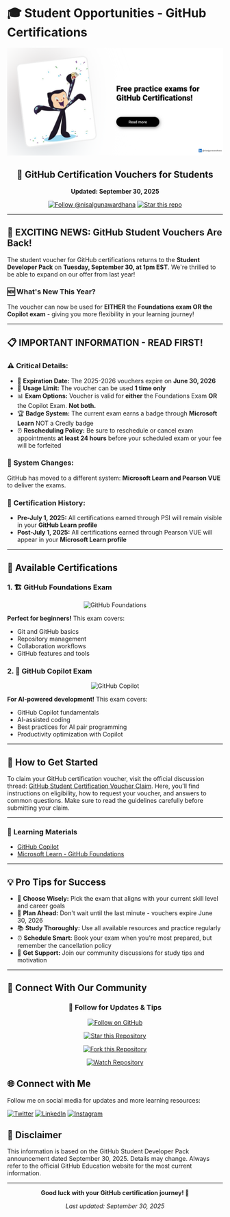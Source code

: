 # 🎓 Student Opportunities - GitHub Certifications

<div align="center">
  
![GitHub Student Developer Pack](../images/exam.png)

## 🚀 GitHub Certification Vouchers for Students

**Updated: September 30, 2025**

[![Follow @nisalgunawardhana](https://img.shields.io/github/followers/nisalgunawardhana?label=Follow&style=social)](https://github.com/nisalgunawardhana)
[![Star this repo](https://img.shields.io/github/stars/nisalgunawardhana/Github-for-beginners?style=social)](https://github.com/nisalgunawardhana/Github-for-beginners)

</div>

---

## 🎉 **EXCITING NEWS: GitHub Student Vouchers Are Back!**

The student voucher for GitHub certifications returns to the **Student Developer Pack** on **Tuesday, September 30, at 1pm EST**. We're thrilled to be able to expand on our offer from last year!

### 🆕 What's New This Year?
The voucher can now be used for **EITHER** the **Foundations exam OR the Copilot exam** - giving you more flexibility in your learning journey!

---

## 📋 **IMPORTANT INFORMATION - READ FIRST!**

### ⚠️ **Critical Details:**

- 📅 **Expiration Date:** The 2025-2026 vouchers expire on **June 30, 2026**
- 🎫 **Usage Limit:** The voucher can be used **1 time only**
- 📊 **Exam Options:** Voucher is valid for **either** the Foundations Exam **OR** the Copilot Exam. **Not both.**
- 🏆 **Badge System:** The current exam earns a badge through **Microsoft Learn** NOT a Credly badge
- ⏰ **Rescheduling Policy:** Be sure to reschedule or cancel exam appointments **at least 24 hours** before your scheduled exam or your fee will be forfeited

### 🔄 **System Changes:**
GitHub has moved to a different system: **Microsoft Learn and Pearson VUE** to deliver the exams.

### 📜 **Certification History:**
- **Pre-July 1, 2025:** All certifications earned through PSI will remain visible in your **GitHub Learn profile**
- **Post-July 1, 2025:** All certifications earned through Pearson VUE will appear in your **Microsoft Learn profile**

---

## 🎯 **Available Certifications**

### 1. 🏗️ **GitHub Foundations Exam**
<div align="center">
  
![GitHub Foundations](https://docs.github.com/assets/cb-28937/mw-1440/images/help/certifications/foundations-badge.webp)

</div>

**Perfect for beginners!** This exam covers:
- Git and GitHub basics
- Repository management
- Collaboration workflows
- GitHub features and tools

### 2. 🤖 **GitHub Copilot Exam**
<div align="center">
  
![GitHub Copilot](https://docs.github.com/assets/cb-28938/mw-1440/images/help/certifications/copilot-badge.webp)

</div>

**For AI-powered development!** This exam covers:
- GitHub Copilot fundamentals
- AI-assisted coding
- Best practices for AI pair programming
- Productivity optimization with Copilot

---

## 🚀 **How to Get Started**

To claim your GitHub certification voucher, visit the official discussion thread: [GitHub Student Certification Voucher Claim](https://github.com/orgs/community/discussions/165477#discussion-8556274). Here, you'll find instructions on eligibility, how to request your voucher, and answers to common questions. Make sure to read the guidelines carefully before submitting your claim.

---
### 🎥 **Learning Materials**
- [GitHub Copilot](https://learn.microsoft.com/en-us/training/paths/copilot/)
- [Microsoft Learn - GitHub Foundations ](https://learn.microsoft.com/en-us/collections/o1njfe825p602p)

---

## 💡 **Pro Tips for Success**

- 🎯 **Choose Wisely:** Pick the exam that aligns with your current skill level and career goals
- 📅 **Plan Ahead:** Don't wait until the last minute - vouchers expire June 30, 2026
- 📚 **Study Thoroughly:** Use all available resources and practice regularly
- ⏰ **Schedule Smart:** Book your exam when you're most prepared, but remember the cancellation policy
- 🤝 **Get Support:** Join our community discussions for study tips and motivation

---

## 🌟 **Connect With Our Community**

<div align="center">

### 👥 Follow for Updates & Tips

[![Follow on GitHub](https://img.shields.io/github/followers/nisalgunawardhana?label=Follow%20%40nisalgunawardhana&style=for-the-badge&logo=github)](https://github.com/nisalgunawardhana)

[![Star this Repository](https://img.shields.io/github/stars/nisalgunawardhana/Github-for-beginners?label=Star%20this%20Repo&style=for-the-badge&logo=github)](https://github.com/nisalgunawardhana/Github-for-beginners)

[![Fork this Repository](https://img.shields.io/github/forks/nisalgunawardhana/Github-for-beginners?label=Fork&style=for-the-badge&logo=github)](https://github.com/nisalgunawardhana/Github-for-beginners/fork)

[![Watch Repository](https://img.shields.io/github/watchers/nisalgunawardhana/Github-for-beginners?label=Watch&style=for-the-badge&logo=github)](https://github.com/nisalgunawardhana/Github-for-beginners/subscription)

</div>

## 🌐 Connect with Me

Follow me on social media for updates and more learning resources:

[![Twitter](https://img.shields.io/badge/Twitter-1DA1F2?logo=twitter&logoColor=white&style=for-the-badge)](https://twitter.com/thenisals)
[![LinkedIn](https://img.shields.io/badge/LinkedIn-0077B5?logo=linkedin&logoColor=white&style=for-the-badge)](https://linkedin.com/in/nisalgunawardhana)
[![Instagram](https://img.shields.io/badge/Instagram-E4405F?logo=instagram&logoColor=white&style=for-the-badge)](https://instagram.com/thenisals)

## 📄 **Disclaimer**

This information is based on the GitHub Student Developer Pack announcement dated September 30, 2025. Details may change. Always refer to the official GitHub Education website for the most current information.

---

<div align="center">

**Good luck with your GitHub certification journey! 🎉**

*Last updated: September 30, 2025*

</div>